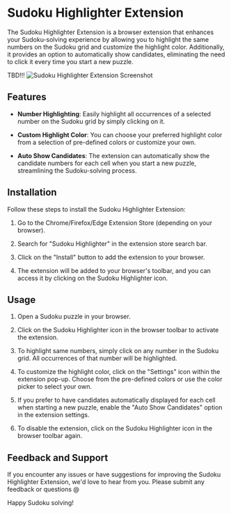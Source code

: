 # Sudoku Highlighter Extension

The Sudoku Highlighter Extension is a browser extension that enhances your Sudoku-solving experience by allowing you to highlight the same numbers on the Sudoku grid and customize the highlight color. Additionally, it provides an option to automatically show candidates, eliminating the need to click it every time you start a new puzzle.

TBD!!! ![Sudoku Highlighter Extension Screenshot](screenshot.png)

## Features

- **Number Highlighting**: Easily highlight all occurrences of a selected number on the Sudoku grid by simply clicking on it.

- **Custom Highlight Color**: You can choose your preferred highlight color from a selection of pre-defined colors or customize your own.

- **Auto Show Candidates**: The extension can automatically show the candidate numbers for each cell when you start a new puzzle, streamlining the Sudoku-solving process.

## Installation

Follow these steps to install the Sudoku Highlighter Extension:

1. Go to the Chrome/Firefox/Edge Extension Store (depending on your browser).

2. Search for "Sudoku Highlighter" in the extension store search bar.

3. Click on the "Install" button to add the extension to your browser.

4. The extension will be added to your browser's toolbar, and you can access it by clicking on the Sudoku Highlighter icon.

## Usage

1. Open a Sudoku puzzle in your browser.

2. Click on the Sudoku Highlighter icon in the browser toolbar to activate the extension.

3. To highlight same numbers, simply click on any number in the Sudoku grid. All occurrences of that number will be highlighted.

4. To customize the highlight color, click on the "Settings" icon within the extension pop-up. Choose from the pre-defined colors or use the color picker to select your own.

5. If you prefer to have candidates automatically displayed for each cell when starting a new puzzle, enable the "Auto Show Candidates" option in the extension settings.

6. To disable the extension, click on the Sudoku Highlighter icon in the browser toolbar again.

## Feedback and Support

If you encounter any issues or have suggestions for improving the Sudoku Highlighter Extension, we'd love to hear from you. Please submit any feedback or questions @

Happy Sudoku solving!
